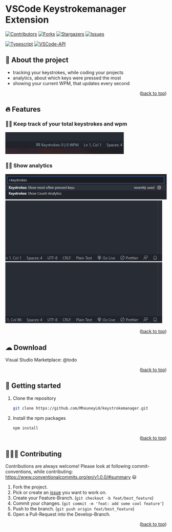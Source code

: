 <a name="readme_top"></a>

# VSCode Keystrokemanager Extension
[![Contributors][contributors_shield]][contributors_url]
[![Forks][forks_shield]][forks_url]
[![Stargazers][stars_shield]][stars_url]
[![Issues][issues_shield]][issues_url]
<br>

[![Typescript][typescript_shield]][typescript_url]
[![VSCode-API][vscode_api_shield]][vscode_api_url]

## 📑 About the project
* tracking your keystrokes, while coding your projects
* analytics, about which keys were pressed the most
* showing your current WPM, that updates every second
<p align="right">(<a href="#readme_top">back to top</a>)</p>

## 🔥 Features
### 👍🏻 Keep track of your total keystrokes and wpm
![](./docs/keystrokes_and_wpm.gif)
### 👍🏻 Show analytics
![](./docs/commands_in_palette.png)
![](./docs/keystrokes_analytics.gif)
![](./docs/pressed_keys_analytics.gif)
<p align="right">(<a href="#readme_top">back to top</a>)</p>

## ☁ Download
Visual Studio Marketplace: @todo
<p align="right">(<a href="#readme_top">back to top</a>)</p>

## 🔢 Getting started
1. Clone the repository
   ```sh
   git clone https://github.com/MhouneyLH/keystrokemanager.git
   ```
2. Install the npm packages
   ```sh
   npm install
   ```
<p align="right">(<a href="#readme_top">back to top</a>)</p>

## 👨🏻‍💼 Contributing
Contributions are always welcome! Please look at following commit-conventions, while contributing: https://www.conventionalcommits.org/en/v1.0.0/#summary 😃

1. Fork the project.
2. Pick or create an [issue](https://github.com/MhouneyLH/keystrokemanager/issues) you want to work on.
2. Create your Feature-Branch. (`git checkout -b feat/best_feature`)
3. Commit your changes. (`git commit -m 'feat: add some cool feature'`)
4. Push to the branch. (`git push origin feat/best_feature`)
5. Open a Pull-Request into the Develop-Branch.
<p align="right">(<a href="#readme_top">back to top</a>)</p>

<!-- Links and Images -->
[contributors_shield]: https://img.shields.io/github/contributors/MhouneyLH/keystrokemanager.svg?style=for-the-badge
[contributors_url]: https://github.com/MhouneyLH/keystrokemanager/graphs/contributors
[forks_shield]: https://img.shields.io/github/forks/MhouneyLH/keystrokemanager.svg?style=for-the-badge
[forks_url]: https://github.com/MhouneyLH/keystrokemanager/network/members
[stars_shield]: https://img.shields.io/github/stars/MhouneyLH/keystrokemanager.svg?style=for-the-badge
[stars_url]: https://github.com/MhouneyLH/keystrokemanager/stargazers
[issues_shield]: https://img.shields.io/github/issues/MhouneyLH/keystrokemanager.svg?style=for-the-badge
[issues_url]: https://github.com/MhouneyLH/keystrokemanager/issues
[typescript_shield]: https://img.shields.io/badge/TypeScript-007ACC
[typescript_url]: https://github.com/microsoft/TypeScript
[vscode_api_shield]: https://img.shields.io/badge/Made%20for-VSCode-1f425f.svg
[vscode_api_url]: https://code.visualstudio.com/api/references/vscode-api